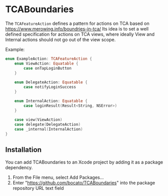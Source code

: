 # TCABoundaries

The `TCAFeatureAction` defines a pattern for actions on TCA based on https://www.merowing.info/boundries-in-tca/
Its idea is to set a well defined specification for actions on TCA views, where ideally View and Internal actions should not go out of the view scope.

Example:
```swift
enum ExampleAction: TCAFeatureAction {
    enum ViewAction: Equatable {
        case onTapLoginButton
    }
     
    enum DelegateAction: Equatable {
        case notifyLoginSuccess
    }

    enum InternalAction: Equatable {
        case loginResult(Result<String, NSError>)
    }
    
    case view(ViewAction)
    case delegate(DelegateAction)
    case _internal(InternalAction)
}
```

## Installation

You can add TCABoundaries to an Xcode project by adding it as a package dependency.

1. From the File menu, select Add Packages...
2. Enter "https://github.com/bocato/TCABoundaries" into the package repository URL text field
